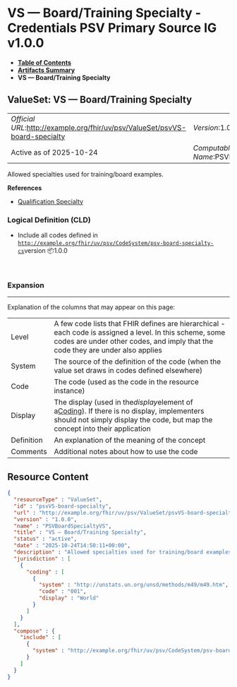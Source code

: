 # VS — Board/Training Specialty - Credentials PSV Primary Source IG v1.0.0

* [**Table of Contents**](toc.md)
* [**Artifacts Summary**](artifacts.md)
* **VS — Board/Training Specialty**

## ValueSet: VS — Board/Training Specialty 

| | |
| :--- | :--- |
| *Official URL*:http://example.org/fhir/uv/psv/ValueSet/psvVS-board-specialty | *Version*:1.0.0 |
| Active as of 2025-10-24 | *Computable Name*:PSVBoardSpecialtyVS |

 
Allowed specialties used for training/board examples. 

 **References** 

* [Qualification Specialty](StructureDefinition-qualification-specialty.md)

### Logical Definition (CLD)

* Include all codes defined in [`http://example.org/fhir/uv/psv/CodeSystem/psv-board-specialty-cs`](CodeSystem-psv-board-specialty-cs.md)version 📦1.0.0

 

### Expansion

-------

 Explanation of the columns that may appear on this page: 

| | |
| :--- | :--- |
| Level | A few code lists that FHIR defines are hierarchical - each code is assigned a level. In this scheme, some codes are under other codes, and imply that the code they are under also applies |
| System | The source of the definition of the code (when the value set draws in codes defined elsewhere) |
| Code | The code (used as the code in the resource instance) |
| Display | The display (used in the*display*element of a[Coding](http://hl7.org/fhir/R4/datatypes.html#Coding)). If there is no display, implementers should not simply display the code, but map the concept into their application |
| Definition | An explanation of the meaning of the concept |
| Comments | Additional notes about how to use the code |



## Resource Content

```json
{
  "resourceType" : "ValueSet",
  "id" : "psvVS-board-specialty",
  "url" : "http://example.org/fhir/uv/psv/ValueSet/psvVS-board-specialty",
  "version" : "1.0.0",
  "name" : "PSVBoardSpecialtyVS",
  "title" : "VS — Board/Training Specialty",
  "status" : "active",
  "date" : "2025-10-24T14:50:11+00:00",
  "description" : "Allowed specialties used for training/board examples.",
  "jurisdiction" : [
    {
      "coding" : [
        {
          "system" : "http://unstats.un.org/unsd/methods/m49/m49.htm",
          "code" : "001",
          "display" : "World"
        }
      ]
    }
  ],
  "compose" : {
    "include" : [
      {
        "system" : "http://example.org/fhir/uv/psv/CodeSystem/psv-board-specialty-cs"
      }
    ]
  }
}

```
